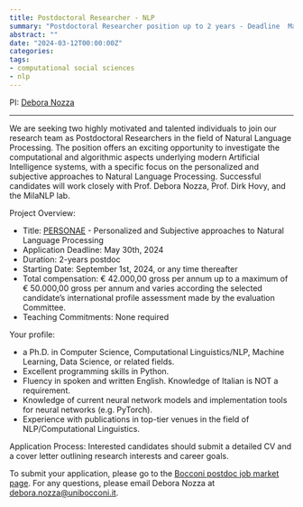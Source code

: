 ```yaml
---
title: Postdoctoral Researcher - NLP
summary: "Postdoctoral Researcher position up to 2 years - Deadline  May 30th 2024"
abstract: ""
date: "2024-03-12T00:00:00Z"
categories:
tags:
- computational social sciences
- nlp
---
```

PI: [Debora Nozza](https://milanlproc.github.io/authors/2_debora_nozza/)

---
We are seeking two highly motivated and talented individuals to join our research team as Postdoctoral Researchers in the field of Natural Language Processing. The position offers an exciting opportunity to investigate the computational and algorithmic aspects underlying modern Artificial Intelligence systems, with a specific focus on the personalized and subjective approaches to Natural Language Processing. Successful candidates will work closely with Prof. Debora Nozza, Prof. Dirk Hovy, and the MilaNLP lab.


Project Overview:
- Title: [PERSONAE](https://www.deboranozza.com/project/personae/) - Personalized and Subjective approaches to Natural Language Processing
- Application Deadline:  May 30th, 2024
- Duration: 2-years postdoc
- Starting Date: September 1st, 2024, or any time thereafter
- Total compensation: € 42.000,00 gross per annum up to a maximum of € 50.000,00 gross per annum and varies according the selected candidate’s international profile assessment made by the evaluation Committee.
- Teaching Commitments: None required

Your profile:
- a Ph.D. in Computer Science, Computational Linguistics/NLP, Machine Learning, Data Science, or related fields.
- Excellent programming skills in Python.
- Fluency in spoken and written English. Knowledge of Italian is NOT a requirement.
- Knowledge of current neural network models and implementation tools for neural networks (e.g. PyTorch).
- Experience with publications in top-tier venues in the field of NLP/Computational Linguistics.



Application Process:
Interested candidates should submit a detailed CV and a cover letter outlining research interests and career goals.

To submit your application, please go to the [Bocconi postdoc job market page](https://jobmarket.unibocconi.eu/?id=601).
For any questions, please email Debora Nozza at [debora.nozza@unibocconi.it](mailto:debora.nozza@unibocconi.it).
